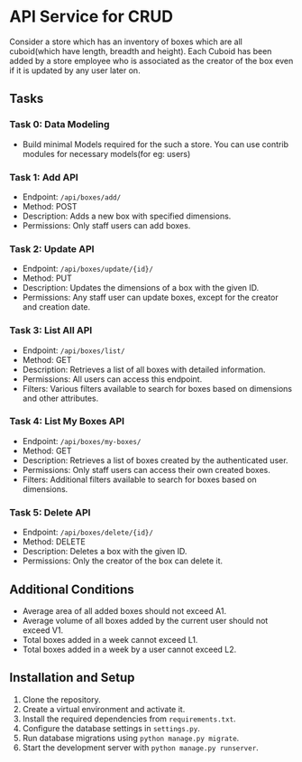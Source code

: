 # API Service for CRUD

Consider a store which has an inventory of boxes which are all cuboid(which have length, breadth and height). Each Cuboid has been added by a store employee who is associated as the creator of the box even if it is updated by any user later on.

## Tasks

### Task 0: Data Modeling

- Build minimal Models required for the such a store. You can use contrib modules for necessary models(for eg: users)


### Task 1: Add API

- Endpoint: `/api/boxes/add/`
- Method: POST
- Description: Adds a new box with specified dimensions.
- Permissions: Only staff users can add boxes.

### Task 2: Update API

- Endpoint: `/api/boxes/update/{id}/`
- Method: PUT
- Description: Updates the dimensions of a box with the given ID.
- Permissions: Any staff user can update boxes, except for the creator and creation date.

### Task 3: List All API

- Endpoint: `/api/boxes/list/`
- Method: GET
- Description: Retrieves a list of all boxes with detailed information.
- Permissions: All users can access this endpoint.
- Filters: Various filters available to search for boxes based on dimensions and other attributes.

### Task 4: List My Boxes API

- Endpoint: `/api/boxes/my-boxes/`
- Method: GET
- Description: Retrieves a list of boxes created by the authenticated user.
- Permissions: Only staff users can access their own created boxes.
- Filters: Additional filters available to search for boxes based on dimensions.

### Task 5: Delete API

- Endpoint: `/api/boxes/delete/{id}/`
- Method: DELETE
- Description: Deletes a box with the given ID.
- Permissions: Only the creator of the box can delete it.

## Additional Conditions

- Average area of all added boxes should not exceed A1.
- Average volume of all boxes added by the current user should not exceed V1.
- Total boxes added in a week cannot exceed L1.
- Total boxes added in a week by a user cannot exceed L2.

## Installation and Setup

1. Clone the repository.
2. Create a virtual environment and activate it.
3. Install the required dependencies from `requirements.txt`.
4. Configure the database settings in `settings.py`.
5. Run database migrations using `python manage.py migrate`.
6. Start the development server with `python manage.py runserver`.

